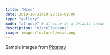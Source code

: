 ```yaml
---
title: "Misc"
date: 2019-10-31T10:20:16+09:00
type: "gallery"
mode: "at-once" # at-once is a default value
description: "miscellaneous"
image: images/feature2/misc.png
---
```


Sample images from [Pixabay](https://pixabay.com)
